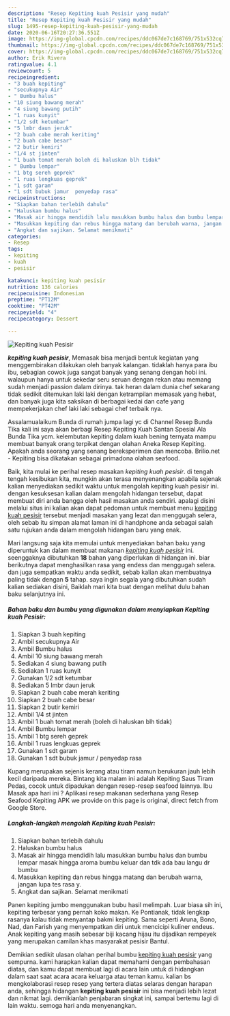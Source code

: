 ```yaml
---
description: "Resep Kepiting kuah Pesisir yang mudah"
title: "Resep Kepiting kuah Pesisir yang mudah"
slug: 1495-resep-kepiting-kuah-pesisir-yang-mudah
date: 2020-06-16T20:27:36.551Z
image: https://img-global.cpcdn.com/recipes/ddc067de7c168769/751x532cq70/kepiting-kuah-pesisir-foto-resep-utama.jpg
thumbnail: https://img-global.cpcdn.com/recipes/ddc067de7c168769/751x532cq70/kepiting-kuah-pesisir-foto-resep-utama.jpg
cover: https://img-global.cpcdn.com/recipes/ddc067de7c168769/751x532cq70/kepiting-kuah-pesisir-foto-resep-utama.jpg
author: Erik Rivera
ratingvalue: 4.1
reviewcount: 5
recipeingredient:
- "3 buah kepiting"
- "secukupnya Air"
- " Bumbu halus"
- "10 siung bawang merah"
- "4 siung bawang putih"
- "1 ruas kunyit"
- "1/2 sdt ketumbar"
- "5 lmbr daun jeruk"
- "2 buah cabe merah keriting"
- "2 buah cabe besar"
- "2 butir kemiri"
- "1/4 st jinten"
- "1 buah tomat merah boleh di haluskan blh tidak"
- " Bumbu lempar"
- "1 btg sereh geprek"
- "1 ruas lengkuas geprek"
- "1 sdt garam"
- "1 sdt bubuk jamur  penyedap rasa"
recipeinstructions:
- "Siapkan bahan terlebih dahulu"
- "Haluskan bumbu halus"
- "Masak air hingga mendidih lalu masukkan bumbu halus dan bumbu lempar masak hingga aroma bumbu keluar dan tdk ada bau langu dr bumbu"
- "Masukkan kepiting dan rebus hingga matang dan berubah warna, jangan lupa tes rasa y."
- "Angkat dan sajikan. Selamat menikmati"
categories:
- Resep
tags:
- kepiting
- kuah
- pesisir

katakunci: kepiting kuah pesisir 
nutrition: 136 calories
recipecuisine: Indonesian
preptime: "PT12M"
cooktime: "PT42M"
recipeyield: "4"
recipecategory: Dessert

---
```



![Kepiting kuah Pesisir](https://img-global.cpcdn.com/recipes/ddc067de7c168769/751x532cq70/kepiting-kuah-pesisir-foto-resep-utama.jpg)

<b><i>kepiting kuah pesisir</i></b>, Memasak bisa menjadi bentuk kegiatan yang menggembirakan dilakukan oleh banyak kalangan. tidaklah hanya para ibu ibu, sebagian cowok juga sangat banyak yang senang dengan hobi ini. walaupun hanya untuk sekedar seru seruan dengan rekan atau memang sudah menjadi passion dalam dirinya. tak heran dalam dunia chef sekarang tidak sedikit ditemukan laki laki dengan ketrampilan memasak yang hebat, dan banyak juga kita saksikan di berbagai kedai dan cafe yang mempekerjakan chef laki laki sebagai chef terbaik nya.

Assalamualaikum Bunda di rumah jumpa lagi yc di Channel Resep Bunda Tika kali ini saya akan berbagi Resep Kepiting Kuah Santan Spesial Ala Bunda Tika ycm. kelembutan kepiting dalam kuah bening ternyata mampu membuat banyak orang terpikat dengan olahan Aneka Resep Kepiting. Apakah anda seorang yang senang bereksperimen dan mencoba. Brilio.net - Kepiting bisa dikatakan sebagai primadona olahan seafood.

Baik, kita mulai ke perihal resep masakan <i>kepiting kuah pesisir</i>. di tengah tengah kesibukan kita, mungkin akan terasa menyenangkan apabila sejenak kalian menyediakan sedikit waktu untuk mengolah kepiting kuah pesisir ini. dengan kesuksesan kalian dalam mengolah hidangan tersebut, dapat membuat diri anda bangga oleh hasil masakan anda sendiri. apalagi disini melalui situs ini kalian akan dapat pedoman untuk membuat menu <u>kepiting kuah pesisir</u> tersebut menjadi masakan yang lezat dan menggugah selera, oleh sebab itu simpan alamat laman ini di handphone anda sebagai salah satu rujukan anda dalam mengolah hidangan baru yang enak.


Mari langsung saja kita memulai untuk menyediakan bahan baku yang diperuntuk kan dalam membuat makanan <u><i>kepiting kuah pesisir</i></u> ini. seenggaknya dibutuhkan <b>18</b> bahan yang diperlukan di hidangan ini. biar berikutnya dapat menghasilkan rasa yang endess dan menggugah selera. dan juga sempatkan waktu anda sedikit, sebab kalian akan membuatnya paling tidak dengan <b>5</b> tahap. saya ingin segala yang dibutuhkan sudah kalian sediakan disini, Baiklah mari kita buat dengan melihat dulu bahan baku selanjutnya ini.

<!--inarticleads1-->

##### Bahan baku dan bumbu yang digunakan dalam menyiapkan Kepiting kuah Pesisir:

1. Siapkan 3 buah kepiting
1. Ambil secukupnya Air
1. Ambil  Bumbu halus
1. Ambil 10 siung bawang merah
1. Sediakan 4 siung bawang putih
1. Sediakan 1 ruas kunyit
1. Gunakan 1/2 sdt ketumbar
1. Sediakan 5 lmbr daun jeruk
1. Siapkan 2 buah cabe merah keriting
1. Siapkan 2 buah cabe besar
1. Siapkan 2 butir kemiri
1. Ambil 1/4 st jinten
1. Ambil 1 buah tomat merah (boleh di haluskan blh tidak)
1. Ambil  Bumbu lempar
1. Ambil 1 btg sereh geprek
1. Ambil 1 ruas lengkuas geprek
1. Gunakan 1 sdt garam
1. Gunakan 1 sdt bubuk jamur / penyedap rasa


Kupang merupakan sejenis kerang atau tiram namun berukuran jauh lebih kecil daripada mereka. Bintang kita malam ini adalah Kepiting Saus Tiram Pedas, cocok untuk dipadukan dengan resep-resep seafood lainnya. Ibu Masak apa hari ini ? Aplikasi resep makanan sederhana yang Resep Seafood Kepiting APK we provide on this page is original, direct fetch from Google Store. 

<!--inarticleads2-->

##### Langkah-langkah mengolah Kepiting kuah Pesisir:

1. Siapkan bahan terlebih dahulu
1. Haluskan bumbu halus
1. Masak air hingga mendidih lalu masukkan bumbu halus dan bumbu lempar masak hingga aroma bumbu keluar dan tdk ada bau langu dr bumbu
1. Masukkan kepiting dan rebus hingga matang dan berubah warna, jangan lupa tes rasa y.
1. Angkat dan sajikan. Selamat menikmati


Panen kepiting jumbo menggunakan bubu hasil melimpah. Luar biasa sih ini, kepiting terbesar yang pernah koko makan. Ke Pontianak, tidak lengkap rasanya kalau tidak menyantap bakmi kepiting. Sama seperti Aruna, Bono, Nad, dan Farish yang menyempatkan diri untuk mencicipi kuliner endeus. Anak kepiting yang masih sebesar biji kacang hijau itu dijadikan rempeyek yang merupakan camilan khas masyarakat pesisir Bantul. 

Demikian sedikit ulasan olahan perihal bumbu <u>kepiting kuah pesisir</u> yang sempurna. kami harapkan kalian dapat memahami dengan pembahasan diatas, dan kamu dapat membuat lagi di acara lain untuk di hidangkan dalam saat saat acara acara keluarga atau teman kamu. kalian bs mengkolaborasi resep resep yang tertera diatas selaras dengan harapan anda, sehingga hidangan <b>kepiting kuah pesisir</b> ini bisa menjadi lebih lezat dan nikmat lagi. demikianlah penjabaran singkat ini, sampai bertemu lagi di lain waktu. semoga hari anda menyenangkan.
